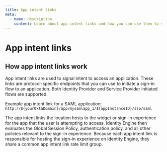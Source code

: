 ```yaml
---
title: App intent links
meta:
  - name: description
    content: Learn about app intent links and how you can use them to signal intent for a sign-in experience.
---
```


# App intent links

<ApiLifecycle access="ie" />

## How app intent links work

App intent links are used to signal intent to access an application. These links are protocol-specific endpoints that you can use to initiate a sign-in flow to an application. Both Identity Provider and Service Provider initiated flows are supported.

Example app intent link for a SAML application:
`http://${yourOktaDomain}/app/mysamlapp_1/${appInstanceID}/sso/saml`

The app intent links the location hosts to the widget or sign-in experience for the app that the user is attempting to access. Identity Engine then evaluates the Global Session Policy, authentication policy, and all other policies relevant to the sign-in experience. Because each app intent link is responsible for hosting the sign-in experience on Identity Engine, they share a common app intent link rate limit group.